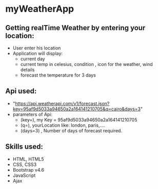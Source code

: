 # myWeatherApp
## Getting realTime Weather by entering your location:
  * User enter his location
  * Application will display:
    * current day
    * current temp in celesius, condition , icon for the weather, wind details
    * forecast the temperature for 3 days 

## Api used:
* "https://api.weatherapi.com/v1/forecast.json?key=95af9d5033a94650a2a164141210705&q=cairo&days=3"
* parameters of Api:
  * (key=<yourKey>), my Key = 95af9d5033a94650a2a164141210705
  * (q=<yourLocation>), yourLocation like: london, paris,....
  * (days=3) , Number of days of forecast required.


## Skills used:
 * HTML, HTML5
 * CSS, CSS3
 * Bootstrap v4.6
 * JavaScript
 * Ajax 
